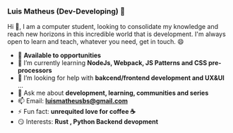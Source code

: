 ### Luis Matheus (Dev-Developing) :hatching_chick:

<!--
**LuisMatheus-dev/LuisMatheus-dev** is a ✨ _special_ ✨ repository because its `README.md` (this file) appears on your GitHub profile.-->

Hi 👋, I am a computer student, looking to consolidate my knowledge and reach new horizons in this incredible world that is development.
I'm always open to learn and teach, whatever you need, get in touch. :smile:



- 🔭 **Available to opportunities**
- 🌱 I’m currently learning **NodeJs, Webpack, JS Patterns and CSS pre-processors**
- 🤔 I’m looking for help with **bakcend/frontend development and UX&UI**  ...
- 💬 Ask me about **development, learning, communities and series**
- 📫 Email: **luismatheusbs@gmail.com**
- ⚡ Fun fact: **unrequited love for coffee :coffee:**
- 😏 Interests: **Rust , Python Backend devopment**


